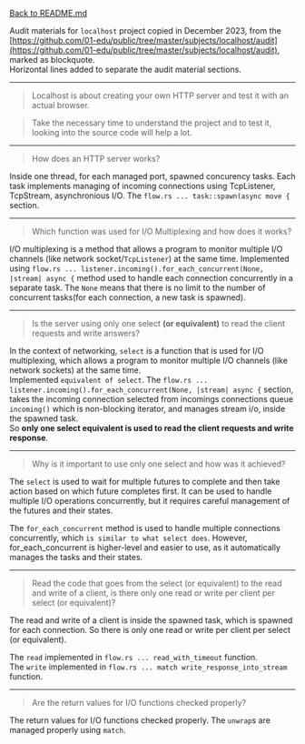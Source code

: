 [Back to README.md](README.md)  

Audit materials for `localhost` project copied in December 2023, from the [https://github.com/01-edu/public/tree/master/subjects/localhost/audit](https://github.com/01-edu/public/tree/master/subjects/localhost/audit), marked as blockquote.  
Horizontal lines added to separate the audit material sections.

---  

> Localhost is about creating your own HTTP server and test it with an actual browser.  

> Take the necessary time to understand the project and to test it, looking into the source code will help a lot.  

---  

> How does an HTTP server works?  

Inside one thread, for each managed port, spawned concurency tasks. Each task implements managing of incoming connections using TcpListener, TcpStream, asynchronious I/O. The `flow.rs ... task::spawn(async move {` section.  

---  

> Which function was used for I/O Multiplexing and how does it works?  

I/O multiplexing is a method that allows a program to monitor multiple I/O channels (like network socket/`TcpListener`) at the same time. Implemented using `flow.rs ... listener.incoming().for_each_concurrent(None, |stream| async {` method used to handle each connection concurrently in a separate task. The `None` means that there is no limit to the number of concurrent tasks(for each connection, a new task is spawned).  

---  

> Is the server using only one select **(or equivalent)** to read the client requests and write answers?

In the context of networking, `select` is a function that is used for I/O multiplexing, which allows a program to monitor multiple I/O channels (like network sockets) at the same time.  
Implemented `equivalent of select`. The `flow.rs ... listener.incoming().for_each_concurrent(None, |stream| async {` section, takes the incoming connection  selected from incomings connections queue `incoming()` which is non-blocking iterator, and manages stream i/o, inside the spawned task.  
So **only one select equivalent is used to read the client requests and write response**.  

---  

> Why is it important to use only one select and how was it achieved?

The `select` is used to wait for multiple futures to complete and then take action based on which future completes first. It can be used to handle multiple I/O operations concurrently, but it requires careful management of the futures and their states.  

The `for_each_concurrent` method is used to handle multiple connections concurrently, which `is similar to what select does`. However, for_each_concurrent is higher-level and easier to use, as it automatically manages the tasks and their states.  

---

> Read the code that goes from the select (or equivalent) to the read and write of a client, is there only one read or write per client per select (or equivalent)?  

The read and write of a client is inside the spawned task, which is spawned for each connection. So there is only one read or write per client per select (or equivalent).  

The `read` implemented in `flow.rs ... read_with_timeout` function.  
The `write` implemented in `flow.rs ... match write_response_into_stream` function.

---

> Are the return values for I/O functions checked properly?  

The return values for I/O functions checked properly.  The `unwrap`s are managed properly using `match`.